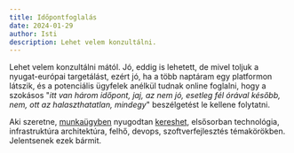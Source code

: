 ```yaml
---
title: Időpontfoglalás
date: 2024-01-29
author: Isti
description: Lehet velem konzultálni.
---
```


Lehet velem konzultálni mától. Jó, eddig is lehetett, de mivel toljuk a nyugat-európai targetálást, ezért jó, ha a több naptáram egy platformon látszik, és a potenciális ügyfelek anélkül tudnak online foglalni, hogy a szokásos "*itt van három időpont, jaj, az nem jó, esetleg fél órával később, nem, ott az halaszthatatlan, mindegy*" beszélgetést le kellene folytatni.

Aki szeretne, [munkaügyben](https://danubius.io) nyugodtan [kereshet](https://cal.isti.io), elsősorban technológia, infrastruktúra architektúra, felhő, devops, szoftverfejlesztés témakörökben. Jelentsenek ezek bármit.
